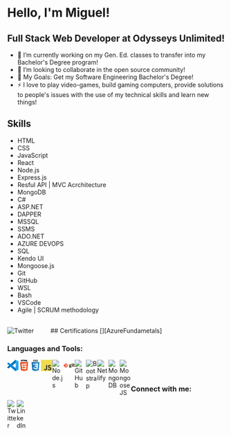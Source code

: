 # Hello, I'm Miguel!

## Full Stack Web Developer at Odysseys Unlimited!

- 🌱 I’m currently working on my Gen. Ed. classes to transfer into my Bachelor's Degree program!
- 👯 I’m looking to collaborate in the open source community!
- 🥅 My Goals: Get my Software Engineering Bachelor's Degree!
- ⚡ I love to play video-games, build gaming computers, provide solutions to people's issues with the use of my technical skills and learn new things!

## Skills

- HTML
- CSS
- JavaScript
- React
- Node.js
- Express.js
- Resful API | MVC Acrchitecture
- MongoDB
- C#
- ASP.NET
- DAPPER
- MSSQL
- SSMS
- ADO.NET
- AZURE DEVOPS
- SQL
- Kendo UI
- Mongoose.js
- Git
- GitHub
- WSL
- Bash
- VSCode
- Agile | SCRUM methodology

<br />
## Certifications
[<img align="left" alt="Twitter" width="100px" src="https://learn.microsoft.com/en-us/media/learn/certification/badges/microsoft-certified-fundamentals-badge.svg?branch=main" />][AzureFundametals]
<br />


### Languages and Tools:

<img align="left" alt="Visual Studio Code" width="26px" src="https://raw.githubusercontent.com/github/explore/80688e429a7d4ef2fca1e82350fe8e3517d3494d/topics/visual-studio-code/visual-studio-code.png" />
<img align="left" alt="HTML5" width="26px" src="https://raw.githubusercontent.com/github/explore/80688e429a7d4ef2fca1e82350fe8e3517d3494d/topics/html/html.png" />
<img align="left" alt="CSS3" width="26px" src="https://raw.githubusercontent.com/github/explore/80688e429a7d4ef2fca1e82350fe8e3517d3494d/topics/css/css.png" />
<img align="left" alt="JavaScript" width="26px" src="https://raw.githubusercontent.com/github/explore/80688e429a7d4ef2fca1e82350fe8e3517d3494d/topics/javascript/javascript.png" />
<img align="left" alt="Node.js" width="26px" src="https://img.icons8.com/fluency/344/node-js.png" />

<img align="left" alt="Git" width="26px" src="https://raw.githubusercontent.com/github/explore/80688e429a7d4ef2fca1e82350fe8e3517d3494d/topics/git/git.png" />

<img align="left" alt="GitHub" width="26px" src="https://img.icons8.com/color-glass/48/000000/github.png" />

<img align="left" alt="Bootstrap" width="26px" src="https://img.icons8.com/color/344/bootstrap.png" />

<img align="left" alt="Netlify" width="26px" src="https://img.icons8.com/external-tal-revivo-shadow-tal-revivo/344/external-netlify-a-cloud-computing-company-that-offers-hosting-and-serverless-backend-services-for-static-websites-logo-shadow-tal-revivo.png" />

<img align="left" alt="MongoDB" width="26px" src="https://img.icons8.com/color/50/000000/mongodb.png" />

<img align="left" alt="Mongoose JS" width="26px" src="https://avatars.githubusercontent.com/u/7552965?s=280&v=4" />

<br/>
<br/>

### Connect with me:


[<img align="left" alt="Twitter" width="22px" src="https://img.icons8.com/color/48/000000/twitter--v1.png" />][twitter]
[<img align="left" alt="LinkedIn" width="22px" src="https://img.icons8.com/color/48/000000/linkedin.png" />][linkedin]



<br />
<br />

[twitter]: https://twitter.com/mgarl22
[linkedin]: https://www.linkedin.com/in/miguel-rodriguez-25371021b/
[AzureFundametals]: https://learn.microsoft.com/en-us/users/miguelrodriguez-3957/credentials/d77ed2e7b6952700
